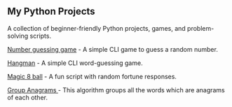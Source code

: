 ## My Python Projects

A collection of beginner-friendly Python projects, games, and problem-solving scripts.


[Number guessing game](https://github.com/sapan322/my_python_projects/tree/main/Number%20guessing%20game) - A simple CLI game to guess a random number.

[Hangman](https://github.com/sapan322/my_python_projects/tree/main/Hangman) - A simple CLI word-guessing game.

[Magic 8 ball](https://github.com/sapan322/my_python_projects/tree/main/Magic%208%20ball) - A fun script with random fortune responses.

[Group Anagrams
](https://github.com/sapan322/my_python_projects/tree/main/Group%20Anagrams) - This algorithm groups all the words which are anagrams of each other.
